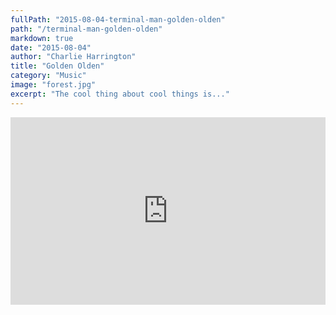 ```yaml
---
fullPath: "2015-08-04-terminal-man-golden-olden"
path: "/terminal-man-golden-olden"
markdown: true
date: "2015-08-04"
author: "Charlie Harrington"
title: "Golden Olden"
category: "Music"
image: "forest.jpg"
excerpt: "The cool thing about cool things is..."
---
```


<iframe width="100%" height="300" scrolling="no" frameborder="no" src="https://w.soundcloud.com/player/?url=https%3A//api.soundcloud.com/tracks/202166678&amp;color=%2300cc11&amp;auto_play=false&amp;hide_related=false&amp;show_comments=true&amp;show_user=true&amp;show_reposts=false&amp;visual=true"></iframe>